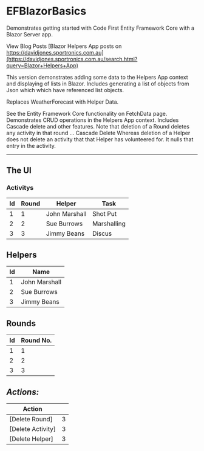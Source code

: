 # EFBlazorBasics
Demonstrates getting started with Code First Entity Framework Core with a Blazor Server app.

View Blog Posts [Blazor Helpers App posts on https://davidjones.sportronics.com.au](https://davidjones.sportronics.com.au/search.html?query=Blazor+Helpers+App)

This version demonstrates adding some data to the Helpers App context and displaying of lists in Blazor. 
Includes generating a list of objects from Json which which have referenced list objects.  

Replaces WeatherForecast with Helper Data.

See the Entity Framework Core functionality on FetchData page.
Demonstrates CRUD operations in the Helpers App context.
Includes Cascade delete and other features.
Note that deletion of a Round deletes any activity in that round ... Cascade Delete
Whereas deletion of a Helper does not delete an activity that that Helper has volunteered for.
It nulls that entry in the activity.

<hr/>

## The UI

### Activitys

| **Id** | **Round** | **Helper**  | **Task** |
|--------|-----------|-------------|----------|
| 1      | 1         | John Marshall | Shot Put   |
| 2      | 2         | Sue Burrows | Marshalling   |
| 3      | 3         | Jimmy Beans | Discus   |

## Helpers

| **Id** | **Name**    |
|--------|-------------|
| 1      | John Marshall |
| 2      | Sue Burrows |
| 3      | Jimmy Beans |

## Rounds

| **Id** | **Round No.** |
|--------|---------------|
| 1      | 1             |
| 2      | 2             |
| 3      | 3             |

## _Actions:_

| **Action**    |   |
|-----------------|---|
| [Delete Round]    |  3 |
| [Delete Activity] | 3  |
|[Delete Helper]   | 3  |



